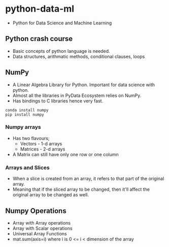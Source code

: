 # python-data-ml

- Python for Data Science and Machine Learning


## Python crash course

- Basic concepts of python language is needed.
- Data structures, arithmatic methods, conditional clauses, loops


## NumPy

- A Linear Algebra Library for Python. Important for data science with python.
- Almost all the libraries in PyData Ecosystem relies on NumPy.
- Has bindings to C libraries hence very fast.

```shell
conda install numpy
pip install numpy
```


### Numpy arrays

- Has two flavours;
    - Vectors - 1-d arrays
    - Matrices - 2-d arrays
- A Matrix can still have only one row or one column

### Arrays and Slices

- When a slice is created from an array, it refers to that part of the original array.
- Meaning that if the sliced array to be changed, then it'll affect the original array to be changed as well.


## Numpy Operations

- Array with Array operations
- Array with Scalar operations
- Universal Array Functions
- mat.sum(axis=i) where i is 0 <= i < dimension of the array